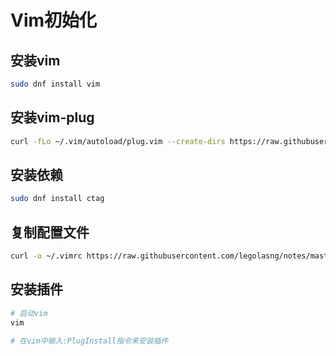 # Vim初始化

## 安装vim

```bash
sudo dnf install vim
```

## 安装vim-plug

```bash
curl -fLo ~/.vim/autoload/plug.vim --create-dirs https://raw.githubusercontent.com/junegunn/vim-plug/master/plug.vim
```

## 安装依赖

```bash
sudo dnf install ctag
```

## 复制配置文件

```bash
curl -o ~/.vimrc https://raw.githubusercontent.com/legolasng/notes/master/fedora-init/vimrc/.vimrc
```

## 安装插件

```bash
# 启动vim
vim

# 在vim中输入:PlugInstall指令来安装插件
```